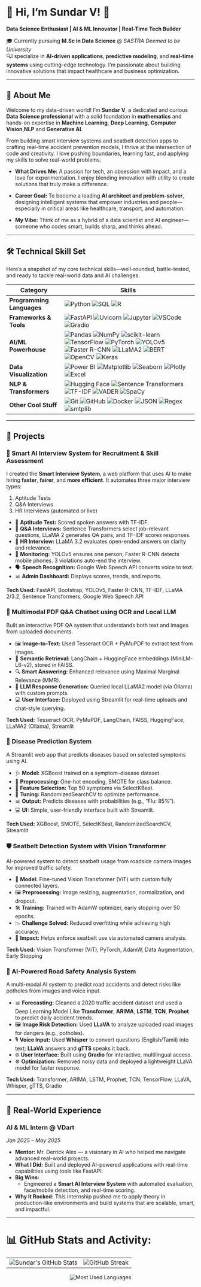 # 👋 Hi, I’m Sundar V! 🚀

**Data Science Enthusiast | AI & ML Innovator | Real-Time Tech Builder**

🎓 Currently pursuing **M.Sc in Data Science** @ *SASTRA Deemed to be University*  
🔍I specialize in **AI-driven applications**, **predictive modeling**, and **real-time systems** using cutting-edge technology. I’m passionate about building innovative solutions that impact healthcare and business optimization.

---

## 🌟 About Me

Welcome to my data-driven world! I’m **Sundar V**, a dedicated and curious **Data Science professional** with a solid foundation in **mathematics** and hands-on expertise in **Machine Learning**, **Deep Learning**, **Computer Vision**,**NLP** and **Generative AI**.

From building smart interview systems and seatbelt detection apps to crafting real-time accident prevention models, I thrive at the intersection of code and creativity. I love pushing boundaries, learning fast, and applying my skills to solve real-world problems.

- **What Drives Me:** A passion for tech, an obsession with impact, and a love for experimentation. I enjoy blending innovation with utility to create solutions that truly make a difference.

- **Career Goal:** To become a leading **AI architect and problem-solver**, designing intelligent systems that empower industries and people—especially in critical areas like healthcare, transport, and automation.

- **My Vibe:** Think of me as a hybrid of a data scientist and AI engineer—someone who codes smart, builds sharp, and thinks ahead.

---

## 🛠️ Technical Skill Set

Here’s a snapshot of my core technical skills—well-rounded, battle-tested, and ready to tackle real-world data and AI challenges.

| **Category**             | **Skills** |
|--------------------------|------------|
| **Programming Languages** | ![Python](https://img.shields.io/badge/Python-3670A0?style=for-the-badge&logo=python&logoColor=white) ![SQL](https://img.shields.io/badge/SQL-025E8C?style=for-the-badge&logo=postgresql&logoColor=white) ![R](https://img.shields.io/badge/R-276DC3?style=for-the-badge&logo=r&logoColor=white) |
| **Frameworks & Tools**    | ![FastAPI](https://img.shields.io/badge/FastAPI-005571?style=for-the-badge&logo=fastapi) ![Uvicorn](https://img.shields.io/badge/Uvicorn-003B57?style=for-the-badge) ![Jupyter](https://img.shields.io/badge/Jupyter-F37626?style=for-the-badge&logo=jupyter&logoColor=white) ![VSCode](https://img.shields.io/badge/VSCode-007ACC?style=for-the-badge&logo=visual-studio-code&logoColor=white) ![Gradio](https://img.shields.io/badge/Gradio-000000?style=for-the-badge) |
| **AI/ML Powerhouse**      | ![Pandas](https://img.shields.io/badge/Pandas-150458?style=for-the-badge&logo=pandas&logoColor=white) ![NumPy](https://img.shields.io/badge/Numpy-013243?style=for-the-badge&logo=numpy&logoColor=white) ![scikit-learn](https://img.shields.io/badge/scikit--learn-F7931E?style=for-the-badge&logo=scikit-learn&logoColor=white) ![TensorFlow](https://img.shields.io/badge/TensorFlow-FF6F00?style=for-the-badge&logo=tensorflow&logoColor=white) ![PyTorch](https://img.shields.io/badge/PyTorch-EE4C2C?style=for-the-badge&logo=pytorch&logoColor=white) ![YOLOv5](https://img.shields.io/badge/YOLOv5-orange?style=for-the-badge) ![Faster R-CNN](https://img.shields.io/badge/Faster_R--CNN-orange?style=for-the-badge) ![LLaMA2](https://img.shields.io/badge/LLaMA2-orange?style=for-the-badge) ![BERT](https://img.shields.io/badge/BERT-red?style=for-the-badge) ![OpenCV](https://img.shields.io/badge/OpenCV-5C3EE8?style=for-the-badge&logo=opencv&logoColor=white) ![Keras](https://img.shields.io/badge/Keras-D00000?style=for-the-badge&logo=keras&logoColor=white) |
| **Data Visualization**    | ![Power BI](https://img.shields.io/badge/PowerBI-F2C811?style=for-the-badge&logo=powerbi&logoColor=black) ![Matplotlib](https://img.shields.io/badge/Matplotlib-11557C?style=for-the-badge) ![Seaborn](https://img.shields.io/badge/Seaborn-1E3C60?style=for-the-badge) ![Plotly](https://img.shields.io/badge/Plotly-3F4F75?style=for-the-badge&logo=plotly&logoColor=white) ![Excel](https://img.shields.io/badge/Excel-217346?style=for-the-badge&logo=microsoft-excel&logoColor=white) |
| **NLP & Transformers**    | ![Hugging Face](https://img.shields.io/badge/HuggingFace-FFD21F?style=for-the-badge&logo=huggingface&logoColor=black) ![Sentence Transformers](https://img.shields.io/badge/Sentence_Transformers-orange?style=for-the-badge) ![TF-IDF](https://img.shields.io/badge/TF--IDF-orange?style=for-the-badge) ![VADER](https://img.shields.io/badge/VADER-orange?style=for-the-badge) ![SpaCy](https://img.shields.io/badge/spaCy-09A3D5?style=for-the-badge&logo=spacy&logoColor=white) |
| **Other Cool Stuff**      | ![Git](https://img.shields.io/badge/Git-F05032?style=for-the-badge&logo=git&logoColor=white) ![GitHub](https://img.shields.io/badge/GitHub-181717?style=for-the-badge&logo=github&logoColor=white) ![Docker](https://img.shields.io/badge/Docker-2496ED?style=for-the-badge&logo=docker&logoColor=white) ![JSON](https://img.shields.io/badge/JSON-000000?style=for-the-badge&logo=json&logoColor=white) ![Regex](https://img.shields.io/badge/Regex-black?style=for-the-badge) ![smtplib](https://img.shields.io/badge/smtplib-black?style=for-the-badge) |

---
## 🚀 Projects

### 🤖 Smart AI Interview System for Recruitment & Skill Assessment

I created the **Smart Interview System**, a web platform that uses AI to make hiring **faster**, **fairer**, and **more efficient**. It automates three major interview types:

1. Aptitude Tests  
2. Q&A Interviews  
3. HR Interviews (automated or live)
- 🧠 **Aptitude Test:** Scored spoken answers with TF-IDF.
- 💬 **Q&A Interviews:** Sentence Transformers select job-relevant questions, LLaMA 2 generates QA pairs, and TF-IDF scores responses.
- 👤 **HR Interview:** LLaMA 3.2 evaluates open-ended answers on clarity and relevance.
- 🎯 **Monitoring:** YOLOv5 ensures one person; Faster R-CNN detects mobile phones. 3 violations auto-end the interview.
- 🗣️ **Speech Recognition:** Google Web Speech API converts voice to text.
- 📊 **Admin Dashboard:** Displays scores, trends, and reports.

**Tech Used:** FastAPI, Bootstrap, YOLOv5, Faster R-CNN, TF-IDF, LLaMA 2/3.2, Sentence Transformers, Google Web Speech API  

### 📄 Multimodal PDF Q&A Chatbot using OCR and Local LLM

Built an interactive PDF QA system that understands both text and images from uploaded documents.

- 🖼️ **Image-to-Text:** Used Tesseract OCR + PyMuPDF to extract text from images.
- 🧠 **Semantic Retrieval:** LangChain + HuggingFace embeddings (MiniLM-L6-v2), stored in FAISS.
- 🔍 **Smart Answering:** Enhanced relevance using Maximal Marginal Relevance (MMR).
- 🤖 **LLM Response Generation:** Queried local LLaMA2 model (via Ollama) with custom prompts.
- 💻 **User Interface:** Deployed using Streamlit for real-time uploads and chat-style querying.

**Tech Used:** Tesseract OCR, PyMuPDF, LangChain, FAISS, HuggingFace, LLaMA2 (Ollama), Streamlit

### 🧬 Disease Prediction System

A Streamlit web app that predicts diseases based on selected symptoms using AI.

- 🩺 **Model:** XGBoost trained on a symptom–disease dataset.
- 🧹 **Preprocessing:** One-hot encoding, SMOTE for class balance.
- 🎯 **Feature Selection:** Top 50 symptoms via SelectKBest.
- 🔧 **Tuning:** RandomizedSearchCV to optimize performance.
- 📊 **Output:** Predicts diseases with probabilities (e.g., “Flu: 85%”).
- 💻 **UI:** Simple, user-friendly interface built with Streamlit.

**Tech Used:** XGBoost, SMOTE, SelectKBest, RandomizedSearchCV, Streamlit

### 🛡️ Seatbelt Detection System with Vision Transformer

AI-powered system to detect seatbelt usage from roadside camera images for improved traffic safety.

- 🧠 **Model:** Fine-tuned Vision Transformer (ViT) with custom fully connected layers.
- 🖼️ **Preprocessing:** Image resizing, augmentation, normalization, and dropout.
- 🛠️ **Training:** Trained with AdamW optimizer, early stopping over 50 epochs.
- 📉 **Challenge Solved:** Reduced overfitting while achieving high accuracy.
- 🚗 **Impact:** Helps enforce seatbelt use via automated camera analysis.

**Tech Used:** Vision Transformer (ViT), PyTorch, AdamW, Data Augmentation, Early Stopping

### 🚗 AI-Powered Road Safety Analysis System

A multi-modal AI system to predict road accidents and detect risks like potholes from images and voice input.

- 📊 **Forecasting:** Cleaned a 2020 traffic accident dataset and used a Deep Learning Model Like **Transformer**, **ARIMA**, **LSTM**, **TCN**, **Prophet**  to predict daily accident trends.
- 🖼️ **Image Risk Detection:** Used **LLaVA** to analyze uploaded road images for dangers (e.g., potholes).
- 🎙️ **Voice Input:** Used **Whisper** to convert questions (English/Tamil) into text; **LLaVA** answers and **gTTS** speaks it back.
- 🌐 **User Interface:** Built using **Gradio** for interactive, multilingual access.
- ⚙️ **Optimization:** Removed noisy data and deployed a lightweight LLaVA model for faster response.

**Tech Used:** Transformer, ARIMA, LSTM, Prophet, TCN, TensorFlow, LLaVA, Whisper, gTTS, Gradio

---

## 💼 Real-World Experience

### AI & ML Intern @ VDart  
*Jan 2025 – May 2025*

- **Mentor:** Mr. Derrick Alex — a visionary in AI who helped me navigate advanced real-world projects.
- **What I Did:** Built and deployed AI-powered applications with real-time capabilities using tools like FastAPI.
- **Big Wins:**
  - Engineered a **Smart AI Interview System** with automated evaluation, face/mobile detection, and real-time scoring.
- **Why It Rocked:** This internship pushed me to apply theory in production-like environments and build systems that are scalable, smart, and impactful.

---
# 📊 GitHub Stats and Activity:

<table>
  <tr>
    <td><img src="https://github-readme-stats.vercel.app/api?username=Sundar-Data-Scientist&theme=shades-of-purple&hide_border=false&include_all_commits=false&count_private=false" alt="Sundar's GitHub Stats" /></td>
    <td><img src="https://nirzak-streak-stats.vercel.app/?user=Sundar-Data-Scientist&theme=shades-of-purple&hide_border=false" alt="GitHub Streak" /></td>
  </tr>
</table>

<p align="center">
  <img src="https://github-readme-stats.vercel.app/api/top-langs/?username=Sundar-Data-Scientist&theme=shades-of-purple&hide_border=false&layout=compact" alt="Most Used Languages" />
</p>




